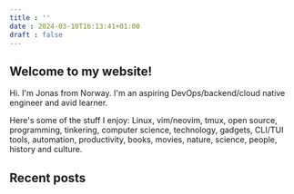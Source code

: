 ```yaml
---
title : ''
date : 2024-03-10T16:13:41+01:00
draft : false
---
```


## Welcome to my website!
Hi. I'm Jonas from Norway. I'm an aspiring DevOps/backend/cloud native engineer and avid learner.

Here's some of the stuff I enjoy: Linux, vim/neovim, tmux, open source, programming, tinkering, computer science, technology, gadgets, CLI/TUI tools, automation, productivity, books, movies, nature, science, people, history and culture. 
## Recent posts

